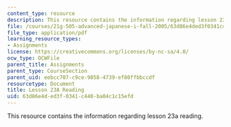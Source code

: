 ```yaml
---
content_type: resource
description: This resource contains the information regarding lesson 23a reading.
file: /courses/21g-505-advanced-japanese-i-fall-2005/63d86e4ded3f0341c440ba04c1c15efd_MIT21G_501F12_hw2_24b.pdf
file_type: application/pdf
learning_resource_types:
- Assignments
license: https://creativecommons.org/licenses/by-nc-sa/4.0/
ocw_type: OCWFile
parent_title: Assignments
parent_type: CourseSection
parent_uid: eebcc707-c9ce-9858-4739-ef80ffbbccdf
resourcetype: Document
title: Lesson 23A Reading
uid: 63d86e4d-ed3f-0341-c440-ba04c1c15efd
---
```

This resource contains the information regarding lesson 23a reading.